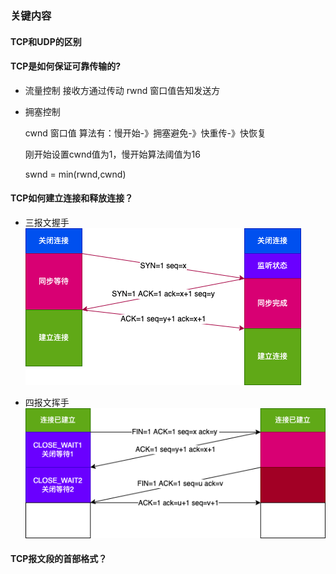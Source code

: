 ### 关键内容



#### TCP和UDP的区别



#### TCP是如何保证可靠传输的?

- 流量控制
  接收方通过传动 rwnd 窗口值告知发送方

- 拥塞控制
  
  cwnd 窗口值
  算法有：慢开始-》拥塞避免-》快重传-》快恢复

  刚开始设置cwnd值为1，慢开始算法阈值为16
  

  swnd = min(rwnd,cwnd)

#### TCP如何建立连接和释放连接？

- 三报文握手
  ![三报文握手](../../image/TCP三报文握手.png)
  
- 四报文挥手
  ![四报文挥手](../../image/TCP四报文挥手.png)

#### TCP报文段的首部格式？


